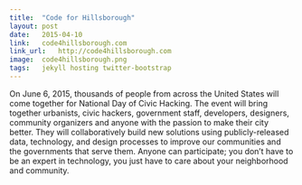 ```yaml
---
title:	"Code for Hillsborough"
layout:	post
date:	2015-04-10
link:	code4hillsborough.com
link_url:	http://code4hillsborough.com
image:	code4hillsborough.png
tags:	jekyll hosting twitter-bootstrap
---
```


On June 6, 2015, thousands of people from across the United States will come together for National Day of Civic Hacking. The event will bring together urbanists, civic hackers, government staff, developers, designers, community organizers and anyone with the passion to make their city better. They will collaboratively build new solutions using publicly-released data, technology, and design processes to improve our communities and the governments that serve them. Anyone can participate; you don’t have to be an expert in technology, you just have to care about your neighborhood and community.
